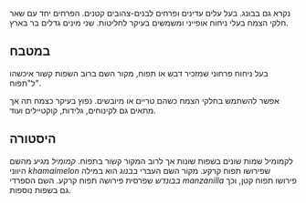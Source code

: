 נקרא גם בבונג. בעל עלים עדינים  ופרחים לבנים-צהובים קטנים. הפרחים יחד עם שאר חלקי הצמח בעלי ניחוח אופייני ומשמשים בעיקר לחליטות. שני מינים גדלים בר בארץ.

## במטבח

בעל ניחוח פרחוני שמזכיר דבש או תפוח, מקור השם ברוב השפות קשור איכשהו ל"תפוח".

אפשר להשתמש בחלקי הצמח כשהם טריים או מיובשים. נפוץ בעיקר כצמח תה אך מתאים גם לקינוחים, גלידות, קוקטיילים ועוד.

## היסטורה

לקמומיל שמות שונים בשפות שונות אך לרוב המקור קשור בתפוח. *קמומיל* מגיע מהשם היווני *khamaimelon* שפירושו תפוח קרקע. מקור השם העברי *בבנוג* הוא במילה *בבונדש* שפרסית פירושה תפוח קרקע. השם הספרדי *manzanilla* פירושו תפוח קטן, וכך גם בשפות נוספות.

